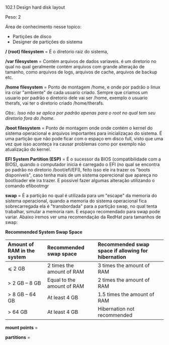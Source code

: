 102.1 Design hard disk layout

Peso: 2

Área de conhecimento nesse topico:

* Partições de disco
* Designer de partições do sistema


**/ (root) filesystem** = É o diretorio raiz do sistema, 

**/var filesystem** = Contém arquivos de dados variaveis. é um diretorio no qual no qual geralmente contém arquivos com grande alteração de tamanho, como arquivos de logs, arquivos de cache, arquivos de backup etc.

**/home filesystem** = Ponto de montagem /home, e onde por padrão o linux ira criar "ambiente" de cada usuario criado. Sempre que criamos um usuario por padrão o diretorio dele vai ser /home, exemplo o usuario therafs, vai ter o diretorio criado /home/therafs. 

*Obs:. Isso não se aplica por padrão apenas para o root no qual tem seu diretorio fora do /home.*

**/boot filesystem** = Ponto de montagem onde onde contém o kernel do sistema operacional e arquivos importantes para inicializaçao do sistema.  É uma partição que não pode ficar com o espaço em disco full, visto que uma vez que isso aconteça ira causar problemas como por exemplo não atualização do kernel. 

**EFI System Partition (ESP)** = É o sucessor da BIOS (compatibilidade com a BIOS), quando o computador inicia é carregado o EFI (no qual se encontra po padrão no diretorio /boot/efi/EFI), feito isso ele ira trazer os "boots disponiveis", caso tenha mais de um sistema operecional que apareça no bootloader ele ira trazer. E possivel fazer algumas alteração utilizando o comando efibootmgr

**swap** = É a partição no qual é utilizada para um "escape" da memoria do sistema operacional, quando a memoria do sistema operacional fica sobrecarregada ela é "transbordada" para a partição swap, no qual tenta trabalhar, simular a memoria ram. E espaço recomendado para swap pode variar. Abaixo iremos ver uma recomendação da RedHat para tamanhos de swap:

</div><div class="table" id="tb-recommended-system-swap-space"><p class="title"><strong>Recommended System Swap Space</strong></p><div class="table-contents"><table class="lt-4-cols lt-7-rows" summary="Recommended System Swap Space"><colgroup><col align="left" class="col1"><!--Empty--></col><col align="left" class="col2"><!--Empty--></col><col align="left" class="col3"><!--Empty--></col></colgroup><thead><tr><th align="left" id="idm140030158357824" scope="col"> Amount of RAM in the system </th><th align="left" id="idm140030201662832" scope="col"> Recommended swap space </th><th align="left" id="idm140030228646336" scope="col"> Recommended swap space if allowing for hibernation </th></tr></thead><tbody><tr><td align="left" headers="idm140030158357824"> ⩽ 2 GB </td><td align="left" headers="idm140030201662832"> 2 times the amount of RAM </td><td align="left" headers="idm140030228646336"> 3 times the amount of RAM </td></tr><tr><td align="left" headers="idm140030158357824"> &gt; 2 GB – 8 GB </td><td align="left" headers="idm140030201662832"> Equal to the amount of RAM </td><td align="left" headers="idm140030228646336"> 2 times the amount of RAM </td></tr><tr><td align="left" headers="idm140030158357824"> &gt; 8 GB – 64 GB </td><td align="left" headers="idm140030201662832"> At least 4 GB </td><td align="left" headers="idm140030228646336"> 1.5 times the amount of RAM </td></tr><tr><td align="left" headers="idm140030158357824"> &gt; 64 GB </td><td align="left" headers="idm140030201662832"> At least 4 GB </td><td align="left" headers="idm140030228646336"> Hibernation not recommended </td></tr></tbody></table></div></div><div class="para">
		
	

**mount points** = 

**partitions** = 